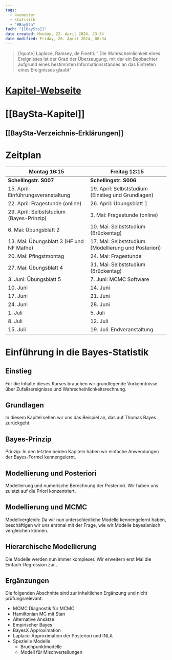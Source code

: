 ```yaml
---
tags:
  - 4semester
  - statistik
  - "#BaySta"
fach: "[[BaySta]]"
date created: Monday, 22. April 2024, 23:34
date modified: Friday, 26. April 2024, 00:34
---
```


>[!quote] Laplace, Ramsey, de Finetti:
>” Die Wahrscheinlichkeit eines Ereignisses ist der Grad der Überzeugung, mit der ein Beobachter aufgrund eines bestimmten Informationsstandes an das Eintreten eines Ereignisses glaubt"
# [Kapitel-Webseite](http://bayeskurs.volkerschmid.de/)
# [[BaySta-Kapitel]]

## [[BaySta-Verzeichnis-Erklärungen]]

# Zeitplan

| Montag 16:15         | Freitag 12:15       |
|----------------------|---------------------|
| **Schellingstr. S007** | **Schellingstr. S006** |
| 15. April: Einführungsveranstaltung | 19. April: Selbststudium (Einstieg und Grundlagen) |
| 22. April: Fragestunde (online)     | 26. April: Übungsblatt 1                    |
| 29. April: Selbststudium (Bayes-Prinzip) | 3. Mai: Fragestunde (online)            |
| 6. Mai: Übungsblatt 2                | 10. Mai: Selbststudium (Brückentag)         |
| 13. Mai: Übungsblatt 3 (HF und NF Mathe) | 17. Mai: Selbststudium (Modellierung und Posteriori) |
| 20. Mai: Pfingstmontag               | 24. Mai: Fragestunde                      |
| 27. Mai: Übungsblatt 4               | 31. Mai: Selbststudium (Brückentag)         |
| 3. Juni: Übungsblatt 5               | 7. Juni: MCMC Software                    |
| 10. Juni                            | 14. Juni                                  |
| 17. Juni                            | 21. Juni                                  |
| 24. Juni                            | 28. Juni                                  |
| 1. Juli                             | 5. Juli                                   |
| 8. Juli                             | 12. Juli                                  |
| 15. Juli                            | 19. Juli: Endveranstaltung                |

# Einführung in die Bayes-Statistik

## Einstieg

Für die Inhalte dieses Kurses brauchen wir grundlegende Vorkenntnisse über Zufallsereignisse und Wahrscheinlichkeitsrechnung.

## Grundlagen

In diesem Kapitel sehen wir uns das Beispiel an, das auf Thomas Bayes zurückgeht.

## Bayes-Prinzip

Prinzip: In den letzten beiden Kapiteln haben wir einfache Anwendungen der Bayes-Formel kennengelernt.

## Modellierung und Posteriori

Modellierung und numerische Berechnung der Posteriori. Wir haben uns zuletzt auf die Priori konzentriert.

## Modellierung und MCMC

Modellvergleich: Da wir nun unterschiedliche Modelle kennengelernt haben, beschäftigen wir uns erstmal mit der Frage, wie wir Modelle bayesianisch vergleichen können.

## Hierarchische Modellierung

Die Modelle werden nun immer komplexer. Wir erweitern erst Mal die Einfach-Regression zur…

## Ergänzungen

Die folgenden Abschnitte sind zur inhaltlichen Ergänzung und nicht prüfungsrelevant. 

- MCMC Diagnostik für MCMC
- Hamiltonian MC mit Stan
- Alternative Ansätze
- Empirischer Bayes
- BayesX Approximation
- Laplace-Approximation der Posteriori und INLA
- Spezielle Modelle
  - Bruchpunktmodelle
  - Modell für Mischverteilungen


